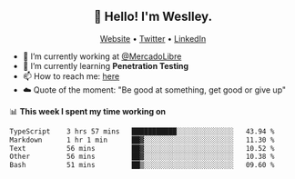 <h2 align="center">👋 Hello! I'm Weslley.</h2>
<p align="center">
  <a href="http://weslleyneri.com.br">Website</a> •
  <a href="https://twitter.com/Weslley_Neri">Twitter</a> •
  <a href="https://www.linkedin.com/in/weslley-neri-3658908b">LinkedIn</a>
</p>


- 🔭 I’m currently working at [@MercadoLibre](https://github.com/mercadolibre)
- 🌱 I’m currently learning **Penetration Testing**
- 📫 How to reach me: [here](mailto:weslley39@gmail.com)
- ☁️ Quote of the moment: "Be good at something, get good or give up"

📊 **This week I spent my time working on**
<!--START_SECTION:waka-->

```txt
TypeScript    3 hrs 57 mins   ███████████░░░░░░░░░░░░░░   43.94 %
Markdown      1 hr 1 min      ██▓░░░░░░░░░░░░░░░░░░░░░░   11.30 %
Text          56 mins         ██▓░░░░░░░░░░░░░░░░░░░░░░   10.52 %
Other         56 mins         ██▓░░░░░░░░░░░░░░░░░░░░░░   10.38 %
Bash          51 mins         ██▒░░░░░░░░░░░░░░░░░░░░░░   09.60 %
```

<!--END_SECTION:waka-->

<!-- Inspired by https://github.com/gruselhaus/gruselhaus -->